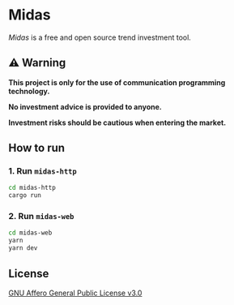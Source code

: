 # Midas

*Midas* is a free and open source trend investment tool.

## ⚠️ Warning

**This project is only for the use of communication programming technology.**

**No investment advice is provided to anyone.**

**Investment risks should be cautious when entering the market.**

## How to run

### 1. Run `midas-http`

```bash
cd midas-http
cargo run
```

### 2. Run `midas-web`

```bash
cd midas-web
yarn
yarn dev
```

## License

[GNU Affero General Public License v3.0](https://choosealicense.com/licenses/agpl-3.0)

